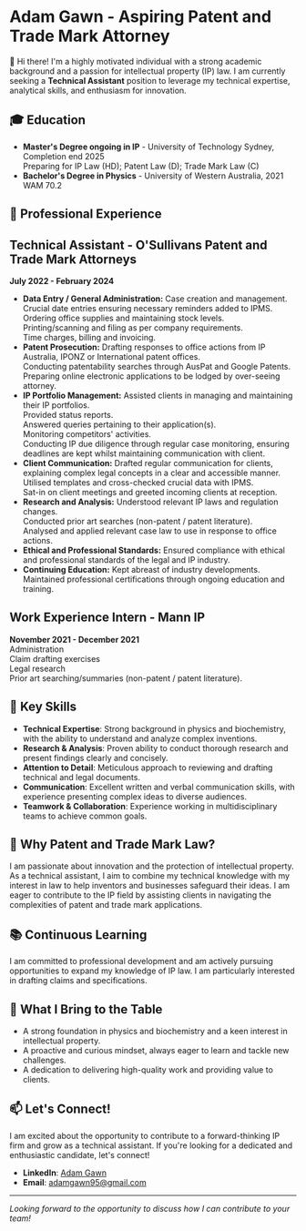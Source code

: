 # Adam Gawn - Aspiring Patent and Trade Mark Attorney

👋 Hi there! I'm a highly motivated individual with a strong academic background and a passion for intellectual property (IP) law. I am currently seeking a **Technical Assistant** position to leverage my technical expertise, analytical skills, and enthusiasm for innovation.

## 🎓 Education
- **Master's Degree ongoing in IP** - University of Technology Sydney, Completion end 2025   
     Preparing for IP Law (HD); Patent Law (D); Trade Mark Law (C)  
- **Bachelor's Degree in Physics** - University of Western Australia, 2021  
     WAM 70.2

## 💼 Professional Experience
## Technical Assistant - O'Sullivans Patent and Trade Mark Attorneys
**July 2022 - February 2024** 
- **Data Entry / General Administration:**
Case creation and management.  
Crucial date entries ensuring necessary reminders added to IPMS.  
Ordering office supplies and maintaining stock levels.  
Printing/scanning and filing as per company requirements.  
Time charges, billing and invoicing.  
- **Patent Prosecution:** 
Drafting responses to office actions from IP Australia, IPONZ or International patent offices.  
Conducting patentability searches through AusPat and Google Patents.  
Preparing online electronic applications to be lodged by over-seeing attorney.   
- **IP Portfolio Management:** 
Assisted clients in managing and maintaining their IP portfolios.  
Provided status reports.  
Answered queries pertaining to their application(s).  
Monitoring competitors' activities.  
Conducting IP due diligence through regular case monitoring, ensuring deadlines are kept whilst maintaining communication with client.  
- **Client Communication:**
Drafted regular communication for clients, explaining complex legal concepts in a clear and accessible manner.  
Utilised templates and cross-checked crucial data with IPMS.  
Sat-in on client meetings and greeted incoming clients at reception.  
- **Research and Analysis:**
Understood relevant IP laws and regulation changes.  
Conducted prior art searches (non-patent / patent literature).  
Analysed and applied relevant case law to use in response to office actions.  
- **Ethical and Professional Standards:** 
Ensured compliance with ethical and professional standards of the legal and IP industry. 
- **Continuing Education:**
Kept abreast of industry developments.  
Maintained professional certifications through ongoing education and training. 

## Work Experience Intern - Mann IP
**November 2021 - December 2021**  
Administration   
Claim drafting exercises  
Legal research  
Prior art searching/summaries (non-patent / patent literature).  


## 🔑 Key Skills
- **Technical Expertise**: Strong background in physics and biochemistry, with the ability to understand and analyze complex inventions.
- **Research & Analysis**: Proven ability to conduct thorough research and present findings clearly and concisely.
- **Attention to Detail**: Meticulous approach to reviewing and drafting technical and legal documents.
- **Communication**: Excellent written and verbal communication skills, with experience presenting complex ideas to diverse audiences.
- **Teamwork & Collaboration**: Experience working in multidisciplinary teams to achieve common goals.

## 🎯 Why Patent and Trade Mark Law?
I am passionate about innovation and the protection of intellectual property. As a technical assistant, I aim to combine my technical knowledge with my interest in law to help inventors and businesses safeguard their ideas. I am eager to contribute to the IP field by assisting clients in navigating the complexities of patent and trade mark applications.

## 📚 Continuous Learning
I am committed to professional development and am actively pursuing opportunities to expand my knowledge of IP law. I am particularly interested in drafting claims and specifications.

## 🌟 What I Bring to the Table
- A strong foundation in physics and biochemistry and a keen interest in intellectual property.
- A proactive and curious mindset, always eager to learn and tackle new challenges.
- A dedication to delivering high-quality work and providing value to clients.

## 📫 Let's Connect!
I am excited about the opportunity to contribute to a forward-thinking IP firm and grow as a technical assistant. If you're looking for a dedicated and enthusiastic candidate, let's connect!

- **LinkedIn**: [Adam Gawn](https://www.linkedin.com/in/adamgawn/?trk=opento_sprofile_details)
- **Email**: adamgawn95@gmail.com  

---

*Looking forward to the opportunity to discuss how I can contribute to your team!*